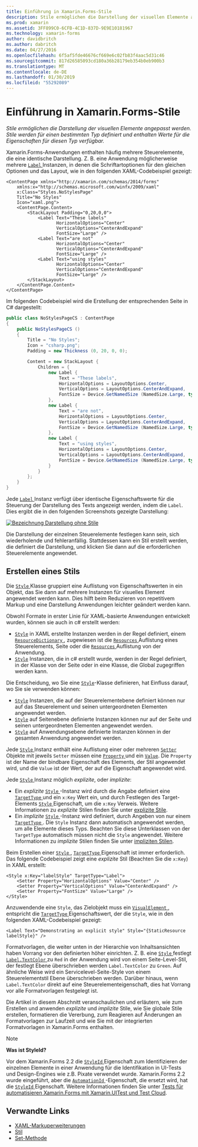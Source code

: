 ```yaml
---
title: Einführung in Xamarin.Forms-Stile
description: Stile ermöglichen die Darstellung der visuellen Elemente angepasst werden. Stile werden für einen bestimmten Typ definiert und enthalten Werte für die Eigenschaften für diesen Typ verfügbar.
ms.prod: xamarin
ms.assetid: 3FF899C0-6CFB-4C1D-837D-9E9E10181967
ms.technology: xamarin-forms
author: davidbritch
ms.author: dabritch
ms.date: 04/27/2016
ms.openlocfilehash: 6f5af5fde46676cf669e6c02fb83f4aac5d31c46
ms.sourcegitcommit: 817d26585093cd180a36b28179eb354b0eb900b3
ms.translationtype: MT
ms.contentlocale: de-DE
ms.lasthandoff: 01/30/2019
ms.locfileid: "55292089"
---
```

# <a name="introduction-to-xamarinforms-styles"></a>Einführung in Xamarin.Forms-Stile

_Stile ermöglichen die Darstellung der visuellen Elemente angepasst werden. Stile werden für einen bestimmten Typ definiert und enthalten Werte für die Eigenschaften für diesen Typ verfügbar._

Xamarin.Forms-Anwendungen enthalten häufig mehrere Steuerelemente, die eine identische Darstellung. Z. B. eine Anwendung möglicherweise mehrere [ `Label` ](xref:Xamarin.Forms.Label) Instanzen, in denen die Schriftartoptionen für den gleichen Optionen und das Layout, wie in den folgenden XAML-Codebeispiel gezeigt:

```xaml
<ContentPage xmlns="http://xamarin.com/schemas/2014/forms"
    xmlns:x="http://schemas.microsoft.com/winfx/2009/xaml"
    x:Class="Styles.NoStylesPage"
    Title="No Styles"
    Icon="xaml.png">
    <ContentPage.Content>
        <StackLayout Padding="0,20,0,0">
            <Label Text="These labels"
                   HorizontalOptions="Center"
                   VerticalOptions="CenterAndExpand"
                   FontSize="Large" />
            <Label Text="are not"
                   HorizontalOptions="Center"
                   VerticalOptions="CenterAndExpand"
                   FontSize="Large" />
            <Label Text="using styles"
                   HorizontalOptions="Center"
                   VerticalOptions="CenterAndExpand"
                   FontSize="Large" />
        </StackLayout>
    </ContentPage.Content>
</ContentPage>
```

Im folgenden Codebeispiel wird die Erstellung der entsprechenden Seite in C# dargestellt:

```csharp
public class NoStylesPageCS : ContentPage
{
    public NoStylesPageCS ()
    {
        Title = "No Styles";
        Icon = "csharp.png";
        Padding = new Thickness (0, 20, 0, 0);

        Content = new StackLayout {
            Children = {
                new Label {
                    Text = "These labels",
                    HorizontalOptions = LayoutOptions.Center,
                    VerticalOptions = LayoutOptions.CenterAndExpand,
                    FontSize = Device.GetNamedSize (NamedSize.Large, typeof(Label))
                },
                new Label {
                    Text = "are not",
                    HorizontalOptions = LayoutOptions.Center,
                    VerticalOptions = LayoutOptions.CenterAndExpand,
                    FontSize = Device.GetNamedSize (NamedSize.Large, typeof(Label))
                },
                new Label {
                    Text = "using styles",
                    HorizontalOptions = LayoutOptions.Center,
                    VerticalOptions = LayoutOptions.CenterAndExpand,
                    FontSize = Device.GetNamedSize (NamedSize.Large, typeof(Label))
                }
            }
        };
    }
}
```

Jede [ `Label` ](xref:Xamarin.Forms.Label) Instanz verfügt über identische Eigenschaftswerte für die Steuerung der Darstellung des Texts angezeigt werden, indem die `Label`. Dies ergibt die in den folgenden Screenshots gezeigte Darstellung:

[![](introduction-images/no-styles.png "Bezeichnung Darstellung ohne Stile")](introduction-images/no-styles-large.png#lightbox "Bezeichnung Darstellung ohne Stile")

Die Darstellung der einzelnen Steuerelemente festlegen kann sein, sich wiederholende und fehleranfällig. Stattdessen kann ein Stil erstellt werden, die definiert die Darstellung, und klicken Sie dann auf die erforderlichen Steuerelemente angewendet.

## <a name="create-a-style"></a>Erstellen eines Stils

Die [ `Style` ](xref:Xamarin.Forms.Style) Klasse gruppiert eine Auflistung von Eigenschaftswerten in ein Objekt, das Sie dann auf mehrere Instanzen für visuelles Element angewendet werden kann. Dies hilft beim Reduzieren von repetitivem Markup und eine Darstellung Anwendungen leichter geändert werden kann.

Obwohl Formate in erster Linie für XAML-basierte Anwendungen entwickelt wurden, können sie auch in c# erstellt werden:

- [`Style`](xref:Xamarin.Forms.Style) in XAML erstellte Instanzen werden in der Regel definiert, einem [ `ResourceDictionary` ](xref:Xamarin.Forms.ResourceDictionary) , zugewiesen ist die [ `Resources` ](xref:Xamarin.Forms.VisualElement.Resources) Auflistung eines Steuerelements, Seite oder die [ `Resources` ](xref:Xamarin.Forms.Application.Resources) Auflistung von der Anwendung.
- [`Style`](xref:Xamarin.Forms.Style) Instanzen, die in c# erstellt wurde, werden in der Regel definiert, in der Klasse von der Seite oder in eine Klasse, die Global zugegriffen werden kann.

Die Entscheidung, wo Sie eine [`Style`](xref:Xamarin.Forms.Style)-Klasse definieren, hat Einfluss darauf, wo Sie sie verwenden können:

- [`Style`](xref:Xamarin.Forms.Style) Instanzen, die auf der Steuerelementebene definiert können nur auf das Steuerelement und seinen untergeordneten Elementen angewendet werden.
- [`Style`](xref:Xamarin.Forms.Style) auf Seitenebene definierte Instanzen können nur auf der Seite und seinen untergeordneten Elementen angewendet werden.
- [`Style`](xref:Xamarin.Forms.Style) auf Anwendungsebene definierte Instanzen können in der gesamten Anwendung angewendet werden.

Jede [ `Style` ](xref:Xamarin.Forms.Style) Instanz enthält eine Auflistung einer oder mehreren [ `Setter` ](xref:Xamarin.Forms.Setter) Objekte mit jeweils `Setter` müssen eine [ `Property` ](xref:Xamarin.Forms.Setter.Property) und ein [`Value`](xref:Xamarin.Forms.Setter.Value). Die `Property` ist der Name der bindbare Eigenschaft des Elements, der Stil angewendet wird, und die `Value` ist der Wert, der auf die Eigenschaft angewendet wird.

Jede [ `Style` ](xref:Xamarin.Forms.Style) Instanz möglich *explizite*, oder *implizite*:

- Ein *explizite* [ `Style` ](xref:Xamarin.Forms.Style) -Instanz wird durch die Angabe definiert eine [ `TargetType` ](xref:Xamarin.Forms.Style.TargetType) und ein `x:Key` Wert ein, und durch Festlegen des Target-Elements [ `Style` ](xref:Xamarin.Forms.VisualElement.Style) Eigenschaft, um die `x:Key` Verweis. Weitere Informationen zu *explizite* Stilen finden Sie unter [explizite Stile](~/xamarin-forms/user-interface/styles/explicit.md).
- Ein *implizite* [ `Style` ](xref:Xamarin.Forms.Style) -Instanz wird definiert, durch Angeben von nur einem [ `TargetType` ](xref:Xamarin.Forms.Style.TargetType). Die `Style` Instanz dann automatisch angewendet werden, um alle Elemente dieses Typs. Beachten Sie diese Unterklassen von der `TargetType` automatisch müssen nicht die `Style` angewendet. Weitere Informationen zu *implizite* Stilen finden Sie unter [impliziten Stilen](~/xamarin-forms/user-interface/styles/implicit.md).

Beim Erstellen einer [ `Style` ](xref:Xamarin.Forms.Style), [ `TargetType` ](xref:Xamarin.Forms.Style.TargetType) Eigenschaft ist immer erforderlich. Das folgende Codebeispiel zeigt eine *explizite* Stil (Beachten Sie die `x:Key`) in XAML erstellt:

```xaml
<Style x:Key="labelStyle" TargetType="Label">
    <Setter Property="HorizontalOptions" Value="Center" />
    <Setter Property="VerticalOptions" Value="CenterAndExpand" />
    <Setter Property="FontSize" Value="Large" />
</Style>
```

Anzuwendende eine `Style`, das Zielobjekt muss ein [ `VisualElement` ](xref:Xamarin.Forms.VisualElement) , entspricht die [ `TargetType` ](xref:Xamarin.Forms.Style.TargetType) Eigenschaftswert, der die `Style`, wie in den folgenden XAML-Codebeispiel gezeigt:

```xaml
<Label Text="Demonstrating an explicit style" Style="{StaticResource labelStyle}" />
```

Formatvorlagen, die weiter unten in der Hierarchie von Inhaltsansichten haben Vorrang vor den definierten höher einrichten. Z. B. eine [ `Style` ](xref:Xamarin.Forms.Style) festlegt [ `Label.TextColor` ](xref:Xamarin.Forms.Label.TextColor) zu `Red` in der Anwendung wird von einem Seite-Level-Stil, der festlegt Ebene überschrieben werden `Label.TextColor` zu `Green`. Auf ähnliche Weise wird ein Servicelevel-Seite-Style von einem Steuerelementstil Ebene überschrieben werden. Darüber hinaus, wenn `Label.TextColor` direkt auf eine Steuerelementeigenschaft, dies hat Vorrang vor alle Formatvorlagen festgelegt ist.

Die Artikel in diesem Abschnitt veranschaulichen und erläutern, wie zum Erstellen und anwenden *explizite* und *implizite* Stile, wie Sie globale Stile erstellen, formatieren die Vererbung, zum Reagieren auf Änderungen an Formatvorlagen zur Laufzeit und wie Sie mit der integrierten Formatvorlagen in Xamarin.Forms enthalten.

> [!NOTE]
> **Was ist StyleId?**
>
> Vor dem Xamarin.Forms 2.2 die [ `StyleId` ](xref:Xamarin.Forms.Element.StyleId) Eigenschaft zum Identifizieren der einzelnen Elemente in einer Anwendung für die Identifikation in UI-Tests und Design-Engines wie z.B. Pixate verwendet wurde. Xamarin.Forms 2.2 wurde eingeführt, aber die [ `AutomationId` ](xref:Xamarin.Forms.Element.AutomationId) -Eigenschaft, die ersetzt wird, hat die [ `StyleId` ](xref:Xamarin.Forms.Element.StyleId) Eigenschaft. Weitere Informationen finden Sie unter [Tests für automatisieren Xamarin.Forms mit Xamarin.UITest und Test Cloud](~/xamarin-forms/deploy-test/uitest-and-test-cloud.md).

## <a name="related-links"></a>Verwandte Links

- [XAML-Markuperweiterungen](~/xamarin-forms/xaml/xaml-basics/xaml-markup-extensions.md)
- [Stil](xref:Xamarin.Forms.Style)
- [Set-Methode](xref:Xamarin.Forms.Setter)
